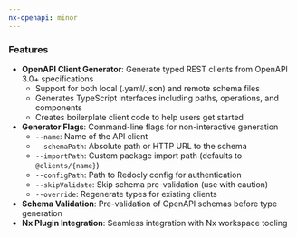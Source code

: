 ```yaml
---
nx-openapi: minor
---
```


### Features

- **OpenAPI Client Generator**: Generate typed REST clients from OpenAPI 3.0+ specifications
  - Support for both local (.yaml/.json) and remote schema files
  - Generates TypeScript interfaces including paths, operations, and components
  - Creates boilerplate client code to help users get started
- **Generator Flags**: Command-line flags for non-interactive generation
  - `--name`: Name of the API client
  - `--schemaPath`: Absolute path or HTTP URL to the schema
  - `--importPath`: Custom package import path (defaults to `@clients/{name}`)
  - `--configPath`: Path to Redocly config for authentication
  - `--skipValidate`: Skip schema pre-validation (use with caution)
  - `--override`: Regenerate types for existing clients
- **Schema Validation**: Pre-validation of OpenAPI schemas before type generation
- **Nx Plugin Integration**: Seamless integration with Nx workspace tooling
